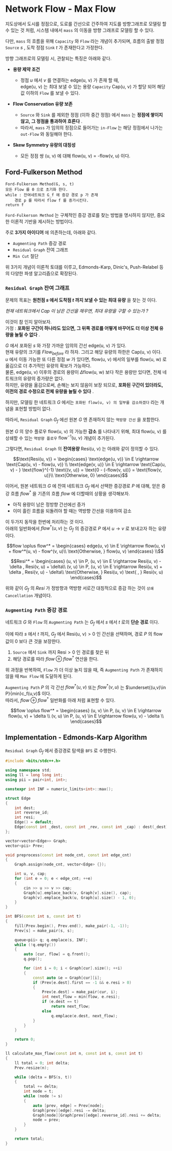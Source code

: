 # Network Flow - Max Flow

지도상에서 도시를 정점으로, 도로를 간선으로 간주하여 지도를 방향그래프로 모델링 할 수 있는 것 처럼, 시스템 내에서 `mass` 의 이동을 방향 그래프로 모델링 할 수 있다.  

다만, `mass` 의 흐름을 위해 `Capacity` 와 `Flow` 라는 개념이 추가되며, 흐름의 출발 정점 `Source` $s$ , 도착 정점 `Sink` $t$ 가 존재한다고 가정한다.

방향 그래프로의 모델링 시, 관찰되는 특징은 아래와 같다.

- **용량 제약 조건**
  - 정점 $u$ 에서 $v$ 를 연결하는 $\text{edge(u, v)}$ 가 존재 할 때,  
  $\text{edge(u, v)}$ 는 최대 보낼 수 있는 용량 `Capacity` $\text{Cap(u, v)}$ 가 할당 되어 해당 값 이하의 `Flow` 를 보낼 수 있다.

- **Flow Conservation 유량 보존**
  - `Source` 와 `Sink` 를 제외한 정점 (이하 중간 정점) 에서 `mass` 는 **정점에 쌓이지 않고, 그 정점을 통과하여 흐른다** .  
  - 따라서, `mass` 가 임의의 정점으로 들어가는 `in-Flow` 는 해당 정점에서 나가는 `out-Flow` 와 동일해야 한다.  

- **Skew Symmetry 유량의 대칭성**
  - 모든 정점 쌍 $\text{(u, v)}$ 에 대해 $\text{flow(u, v) = -flow(v, u)}$ 이다.

## Ford-Fulkerson Method

```text
Ford-Fulkerson Method(G, s, t)
모든 Flow 를 0 으로 초기화 한다.
while : 잔여네트워크 G_f 에 증강 경로 p 가 존재
    경로 p 를 따라서 flow f 를 증가시킨다.
return f
```

`Ford-Fulkerson Method` 는 구체적인 증강 경로를 찾는 방법을 명시하지 않지만, 중요한 이론적 기반을 제시하는 방법이다.  

주로 **3가지 아이디어** 에 의존하는데, 아래와 같다.

- `Augmenting Path` 증강 경로
- `Residual Graph` 잔여 그래프
- `Min Cut` 절단

위 3가지 개념이 이론적 토대를 이루고, Edmonds-Karp, Dinic's, Push-Relabel 등의 다양한 파생 알고리즘으로 확장된다.

### `Residual Graph` 잔여 그래프

문제의 목표는 **원천점 $s$ 에서 도착점 $t$ 까지 보낼 수 있는 최대 유량** 을 찾는 것 이다.

*현재 네트워크에서 $\text{Cap}$ 이 남은 간선을 채우면, 최대 유량을 구할 수 있는가 ?*  

이것이 참 인지 알아보자.  
가정 : **포화된 구간이 하나라도 있으면, 그 뒤쪽 경로를 어떻게 바꾸어도 더 이상 전체 유량을 늘릴 수 없다** .  

$G$ 에서 포화된 $s$ 와 가장 가까운 임의의 간선 $\text{edge(u, v)}$ 가 있다.  
현재 유량의 크기를 $Flow_{before}$ 라 하자. 그리고 해당 유량의 하한은 $\text{Cap(u, v)}$ 이다.  
$u$ 에서 이동 가능한 또 다른 정점 $w$ 가 있다면, $\text{flow(u, v)}$ 에서의 일부를 $\text{flow(u, w)}$ 로 옮김으로 더 추가적인 유량의 확보가 가능하다.  
물론, $\text{edge(u, v)}$ 이후의 경로의 용량이 $\Delta \text{flow(u, w)}$ 보다 작은 용량만 있다면, 전체 네트워크의 유량의 증가량은 없다.  
하지만, 유량을 옮김으로써, 손해는 보지 않음이 보장 되므로, **포화된 구간이 있더라도, 이전의 경로 수정으로 전체 유량을 늘릴 수 있다** .

하지만, 모델링 한 네트워크 $G$ 에서는 `포화된 flow(u, v) 의 일부를 감소하겠다` 라는 개념을 표현할 방법이 없다.  

따라서, `Residual Graph` $G_f$ 에선 원본 $G$ 엔 존재하지 않는 `역방향 간선` 을 포함한다.  

원본 $G$ 의 양수 플로우 $\text{flow(u, v)}$ 의 가능한 **감소** 를 나타내기 위해, 최대 $\text{flow(u, v)}$ 를 상쇄할 수 있는 `역방향 플로우` $\text{flow}^{-1} \text{(u, v)}$ 개념이 추가된다.  

그렇다면, `Residual Graph` 의 **잔여용량** $\text{Resi(u, v)}$ 는 아래와 같이 정의할 수 있다.

```math
\text{Resi(u, v)} = 
\begin{cases}
\text{edge(u, v)} \in E \rightarrow \text{Cap(u, v) - flow(u, v)} \\
\text{edge(v, u)} \in E \rightarrow \text{Cap(u, v) - } \text{flow}^{-1} \text{(v, u)} = \text{0 - (-flow(v, u))} = \text{flow(v, u)}\\
\text{Otherwise, 0}
\end{cases}
```

이어서, 원본 네트워크 $G$ 에 잔여 네트워크 $G_f$ 에서 선택한 증강경로 $P$ 에 대해, 얻은 증강 흐름 $flow^*$ 을 기존의 흐름 $flow$ 에 더할때의 상황을 생각해보자.  

- 아직 용량이 남은 정방향 간선에선 증가
- 이미 흘린 흐름을 되돌려야 할 때는 역방향 간선을 이용하여 감소

이 두가지 동작을 한번에 처리하는 것 이다.  
아래의 일반화에서 $flow^*(u, v)$ 는 $G_f$ 의 증강경로 $P$ 에서 $u \rightarrow v$ 로 보내고자 하는 유량 이다.

```math
flow \oplus flow^* = 
\begin{cases}
edge(u, v) \in E \rightarrow flow(u, v) + flow^*(u, v) - flow^(v, u)\\
\text{Otherwise, } flow(u, v)
\end{cases} \\
```

```math
Resi^* = 
\begin{cases}
(u, v) \in P, (u, v) \in E \rightarrow Resi(u, v) - \delta , Resi(v, u) + \delta\\
(v, u) \in P, (u, v) \in E \rightarrow Resi(u, v) + \delta , Resi(v, u) - \delta\\
\text{Otherwise, } Resi(u, v) \text{ , } Resi(v, u)
\end{cases}
```

위와 같이 $G_f$ 의 $Resi$ 가 정방향과 역방향 서로간 대칭적으로 증감 하는 것이 `상쇄 Cancellation` 개념이다.  

### `Augmenting Path` 증강 경로

네트워크 $G$ 와 `Flow` 의 `Augmenting Path` 는 $G_f$ 에서 $s$ 에서 $t$ 로의 **단순 경로** 이다.  

이에 따라 $s$ 에서 $t$ 까지, $G_f$ 에서 $\text{Resi(u, v)} > 0$ 인 간선을 선택하며, 경로 $P$ 의 flow 값이 0 보다 큰 것을 보장한다.  

1. `Source` 에서 `Sink` 까지 $\text{Resi} > 0$ 인 경로를 찾은 뒤
2. 해당 경로를 따라 $flow \oplus flow^*$ 연산을 한다.  

위 과정을 반복하여, `Flow` 가 더 이상 늘지 않을 때, 즉 `Augmenting Path` 가 존재하지 않을 때 `Max Flow` 에 도달하게 된다.  

`Augmenting Path` $P$ 의 각 간선 $flow^*(u, v)$ 또는 $flow^*(v, u)$ 는 $\underset{(u,v)\in P}{min}c_f(u,v)$ 이다.  
따라서, $flow \oplus flow^*$ 일반화를 아래 처럼 표현할 수 있다.

```math
flow \oplus flow^* = 
\begin{cases}
(u, v) \in P, (u, v) \in E \rightarrow flow(u, v) + \delta \\
(v, u) \in P, (u, v) \in E \rightarrow flow(u, v) - \delta \\
\end{cases}
```

## Implementation - Edmonds-Karp Algorithm

`Residual Graph` $G_f$ 에서 증강경로 탐색을 `BFS` 로 수행한다.  

```cpp
#include <bits/stdc++.h>

using namespace std;
using ll = long long int;
using pii = pair<int, int>;

constexpr int INF = numeric_limits<int>::max();

struct Edge
{
    int dest;
    int reverse_id;
    int resi;
    Edge() = default;
    Edge(const int _dest, const int _rev, const int _cap) : dest(_dest), reverse_id(_rev), resi(_cap) {}
};

vector<vector<Edge>> Graph;
vector<pii> Prev;

void preprocess(const int node_cnt, const int edge_cnt)
{
    Graph.assign(node_cnt, vector<Edge> {});

    int u, v, cap;
    for (int e = 0; e < edge_cnt; ++e)
    {
        cin >> u >> v >> cap;
        Graph[u].emplace_back(v, Graph[v].size(), cap);
        Graph[v].emplace_back(u, Graph[u].size() - 1, 0);
    }
}

int BFS(const int s, const int t)
{
    fill(Prev.begin(), Prev.end(), make_pair(-1, -1));
    Prev[s] = make_pair(s, s);

    queue<pii> q; q.emplace(s, INF);
    while (!q.empty())
    {
        auto [cur, flow] = q.front();
        q.pop();

        for (int i = 0; i < Graph[cur].size(); ++i)
        {
            const auto &e = Graph[cur][i];
            if (Prev[e.dest].first == -1 && e.resi > 0)
            {
                Prev[e.dest] = make_pair(cur, i);
                int next_flow = min(flow, e.resi);
                if (e.dest == t)
                    return next_flow;
                else
                    q.emplace(e.dest, next_flow);
            }
        }
    }

    return 0;
}

ll calculate_max_flow(const int n, const int s, const int t)
{
    ll total = 0; int delta;
    Prev.resize(n);

    while (delta = BFS(s, t))
    {
        total += delta;
        int node = t;
        while (node != s)
        {
            auto [prev, edge] = Prev[node];
            Graph[prev][edge].resi -= delta;
            Graph[node][Graph[prev][edge].reverse_id].resi += delta;
            node = prev;
        }
    }

    return total;
}
```
